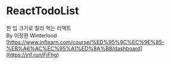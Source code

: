 # ReactTodoList
한 입 크기로 잘라 먹는 리액트
<br>By 이정환 Winterlood
<br>[https://www.inflearn.com/course/%ED%95%9C%EC%9E%85-%EB%A6%AC%EC%95%A1%ED%8A%B8/dashboard](https://inf.run/FiFhg)
